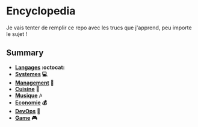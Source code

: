 # Encyclopedia
Je vais tenter de remplir ce repo avec les trucs que j'apprend, peu importe le sujet !

## Summary
- **[Langages][langages]  :octocat:**
- **[Systemes][systemes]  :computer:**
- **[Management][management]  :busts_in_silhouette:**
- **[Cuisine][cuisine]  :hocho:**
- **[Musique][musique]  :notes:**
- **[Economie][economie] :moneybag:**
- **[DevOps][devops]  :construction_worker:**
- **[Game][game]  :video_game:**

[cuisine]: https://github.com/Hild-Franck/encyclopedia/blob/master/Cuisine.md
[langages]: https://github.com/Hild-Franck/encyclopedia/blob/master/Langages.md
[systemes]: https://github.com/Hild-Franck/encyclopedia/blob/master/Systemes.md
[management]: https://github.com/Hild-Franck/encyclopedia/blob/master/Management.md
[musique]: https://github.com/Hild-Franck/encyclopedia/blob/master/Musique.md
[economie]: https://github.com/Hild-Franck/encyclopedia/blob/master/Economie.md
[devops]: https://github.com/Hild-Franck/encyclopedia/blob/master/DevOps.md
[game]: https://github.com/Hild-Franck/encyclopedia/blob/master/Game.md
